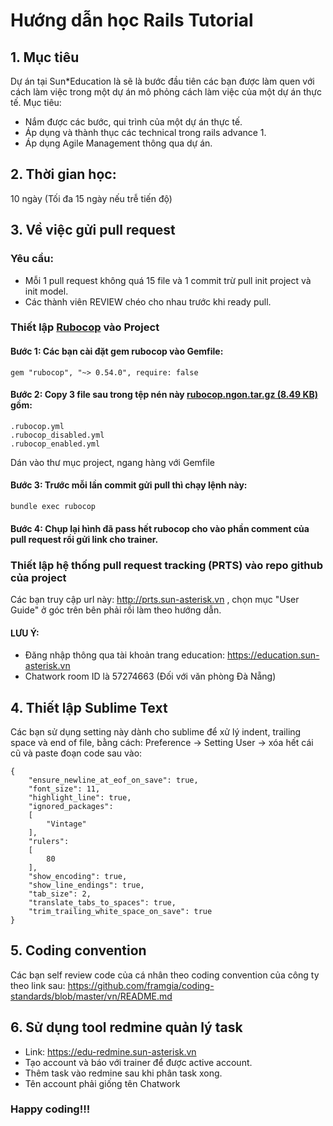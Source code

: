 # Hướng dẫn học Rails Tutorial

## 1. Mục tiêu
Dự án tại Sun*Education là sẽ là bước đầu tiên các bạn được làm quen với cách làm việc trong một dự án mô phỏng cách làm việc của một dự án thực tế. Mục tiêu:
- Nắm được các bước, qui trình của một dự án thực tế.
- Áp dụng và thành thục các technical trong rails advance 1.
- Áp dụng Agile Management thông qua dự án.
## 2. Thời gian học:
10 ngày (Tối đa 15 ngày nếu trễ tiến độ)
## 3. Về việc gửi pull request
### Yêu cầu:
- Mỗi 1 pull request không quá 15 file và 1 commit trừ  pull init project và init model.
- Các thành viên REVIEW chéo cho nhau trước khi ready pull.

### Thiết lập [Rubocop](https://github.com/rubocop-hq/rubocop) vào Project
#### Bước 1: Các bạn cài đặt gem rubocop vào Gemfile:
```
gem "rubocop", "~> 0.54.0", require: false
```

#### Bước 2: Copy 3 file sau trong tệp nén này [rubocop.ngon.tar.gz (8.49 KB)](https://github.com/framgia/Training-Guideline/blob/master/Rails/rubocop.ngon.tar.gz) gồm:
```
.rubocop.yml
.rubocop_disabled.yml
.rubocop_enabled.yml
```

Dán vào thư mục project, ngang hàng với Gemfile
#### Bước 3: Trước mỗi lần commit gửi pull thì chạy lệnh này:
```
bundle exec rubocop
```

#### Bước 4: Chụp lại hình đã pass hết rubocop cho vào phần comment của pull request rồi gửi link cho trainer.

### Thiết lập hệ thống pull request tracking (PRTS) vào repo github của project
Các bạn truy cập url này: http://prts.sun-asterisk.vn , chọn mục "User Guide" ở góc trên bên phải rồi làm theo hướng dẫn.

#### LƯU Ý:
- Đăng nhập thông qua tài khoản trang education: https://education.sun-asterisk.vn
- Chatwork room ID là 57274663 (Đối với văn phòng Đà Nẵng)

## 4. Thiết lập Sublime Text
Các bạn sử dụng setting này dành cho sublime để xử lý indent, trailing space và end of file, bằng cách:
Preference -> Setting User -> xóa hết cái cũ và paste đoạn code sau vào:
```
{
	"ensure_newline_at_eof_on_save": true,
	"font_size": 11,
	"highlight_line": true,
	"ignored_packages":
	[
		"Vintage"
	],
	"rulers":
	[
		80
	],
	"show_encoding": true,
	"show_line_endings": true,
	"tab_size": 2,
	"translate_tabs_to_spaces": true,
	"trim_trailing_white_space_on_save": true
}
```

## 5. Coding convention
Các bạn self review code của cá nhân theo coding convention của công ty theo link sau:
https://github.com/framgia/coding-standards/blob/master/vn/README.md
## 6. Sử dụng tool redmine quản lý task
- Link: https://edu-redmine.sun-asterisk.vn
- Tạo account và báo với trainer để được active account.
- Thêm task vào redmine sau khi phân task xong.
- Tên account phải giống tên Chatwork
### Happy coding!!!
